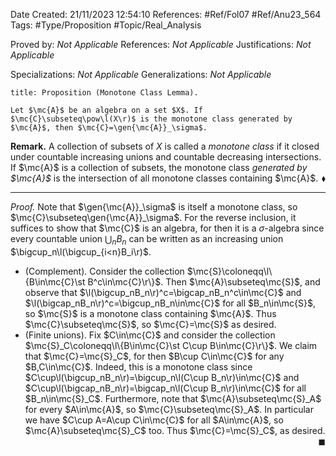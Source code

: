 <div class="topSpace"></div>

Date Created: 21/11/2023 12:54:10
References: #Ref/Fol07 #Ref/Anu23_564
Tags: #Type/Proposition #Topic/Real_Analysis

Proved by: <i>Not Applicable</i>
References: <i>Not Applicable</i>
Justifications: <i>Not Applicable</i>

Specializations: <i>Not Applicable</i>
Generalizations: <i>Not Applicable</i>

``` ad-Proposition
title: Proposition (Monotone Class Lemma).

Let $\mc{A}$ be an algebra on a set $X$. If $\mc{C}\subseteq\pow\l(X\r)$ is the monotone class generated by $\mc{A}$, then $\mc{C}=\gen{\mc{A}}_\sigma$.

```

<b>Remark.</b> A collection of subsets of $X$ is called a <i>monotone class</i> if it closed under countable increasing unions and countable decreasing intersections. If $\mc{A}$ is a collection of subsets, the monotone class <i>generated by $\mc{A}$</i> is the intersection of all monotone classes containing $\mc{A}$.<span style="float:right;">$\blacklozenge$</span>

---

<i>Proof.</i> Note that $\gen{\mc{A}}_\sigma$ is itself a monotone class, so $\mc{C}\subseteq\gen{\mc{A}}_\sigma$. For the reverse inclusion, it suffices to show that $\mc{C}$ is an algebra, for then it is a $\sigma$-algebra since every countable union $\bigcup_nB_n$ can be written as an increasing union $\bigcup_n\l(\bigcup_{i<n}B_i\r)$.
* (Complement). Consider the collection $\mc{S}\coloneqq\l\{B\in\mc{C}\st B^c\in\mc{C}\r\}$. Then $\mc{A}\subseteq\mc{S}$, and observe that $\l(\bigcup_nB_n\r)^c=\bigcap_nB_n^c\in\mc{C}$ and $\l(\bigcap_nB_n\r)^c=\bigcup_nB_n\in\mc{C}$ for all $B_n\in\mc{S}$, so $\mc{S}$ is a monotone class containing $\mc{A}$. Thus $\mc{C}\subseteq\mc{S}$, so $\mc{C}=\mc{S}$ as desired.
* (Finite unions). Fix $C\in\mc{C}$ and consider the collection $\mc{S}_C\coloneqq\l\{B\in\mc{C}\st C\cup B\in\mc{C}\r\}$. We claim that $\mc{C}=\mc{S}_C$, for then $B\cup C\in\mc{C}$ for any $B,C\in\mc{C}$. Indeed, this is a monotone class since $C\cup\l(\bigcup_nB_n\r)=\bigcup_n\l(C\cup B_n\r)\in\mc{C}$ and $C\cup\l(\bigcap_nB_n\r)=\bigcap_n\l(C\cup B_n\r)\in\mc{C}$ for all $B_n\in\mc{S}_C$. Furthermore, note that $\mc{A}\subseteq\mc{S}_A$ for every $A\in\mc{A}$, so $\mc{C}\subseteq\mc{S}_A$. In particular we have $C\cup A=A\cup C\in\mc{C}$ for all $A\in\mc{A}$, so $\mc{A}\subseteq\mc{S}_C$ too. Thus $\mc{C}=\mc{S}_C$, as desired.<span style="float:right;">$\blacksquare$</span>
